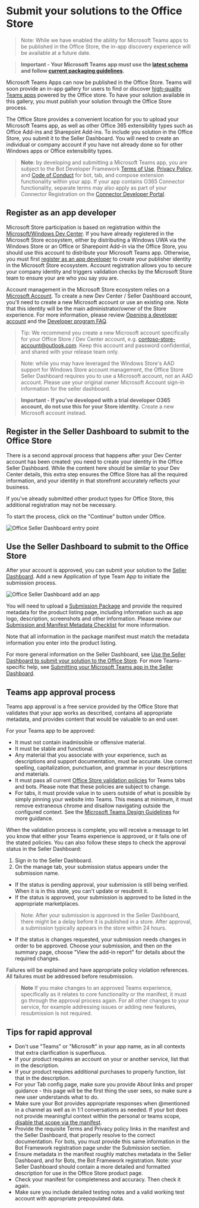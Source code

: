 # Submit your solutions to the Office Store

>Note: While we have enabled the ability for Microsoft Teams apps to be published in the Office Store, the in-app discovery experience will be available at a future date.

>**Important - Your Microsoft Teams app must use the [latest schema](schema.md) and follow [current packaging guidelines](createpackage.md).**

Microsoft Teams Apps can now be published in the Office Store.  Teams will soon provide an in-app gallery for users to find or discover [high-quality Teams apps](http://aka.ms/microsoftteamsdesignguidelines) powered by the Office store.  To have your solution available in this gallery, you must publish your solution through the Office Store process.  

The Office Store provides a convenient location for you to upload your Microsoft Teams app, as well as other Office 365 extensibility types such as Office Add-ins and Sharepoint Add-ins.  To include you solution in the Office Store, you submit it to the Seller Dashboard.  You will need to create an individual or company account if you have not already done so for other Windows apps or Office extensibility types.

>**Note**: by developing and submitting a Microsoft Teams app, you are subject to the Bot Developer Framework [Terms of Use](https://aka.ms/bf-terms), [Privacy Policy](https://aka.ms/bf-privacy), and [Code of Conduct](https://aka.ms/bf-conduct) for bot, tab, and compose extension functionality within your app.  If your app contains O365 Connector functionality, separate terms may also apply as part of your Connector Registration on the [Connector Developer Portal](https://aka.ms/publishconnector).

## Register as an app developer

Microsoft Store participation is based on registration within the [Microsoft/Windows Dev Center](https://developer.microsoft.com/).  If you have already registered in the Microsoft Store ecosystem, either by distributing a Windows UWA via the Windows Store or an Office or Sharepoint Add-in via the Office Store, you should use this account to distribute your Microsoft Teams app.  Otherwise, you must first [register as an app developer](https://developer.microsoft.com/en-us/store/register) to create your publisher identity in the Microsoft Store ecosystem.  Account registration allows you to secure your company identity and triggers validation checks by the Microsoft Store team to ensure your are who you say you are.

Account management in the Microsoft Store ecosystem relies on a [Microsoft Account](https://account.microsoft.com/account).  To create a new Dev Center / Seller Dashboard account, you'll need to create a new Microsoft account or use an existing one.  Note that this identity will be the main administrator/owner of the Store experience.  For more information, please review [Opening a developer account](https://docs.microsoft.com/en-us/windows/uwp/publish/opening-a-developer-account) and the [Developer program FAQ](https://developer.microsoft.com/en-us/store/register/faq).

>Tip: We recommend you create a new Microsoft account specifically for your Office Store / Dev Center account, e.g. contoso-store-account@outlook.com.  Keep this account and password confidential, and shared with your release team only.

>Note:  while you may have leveraged the Windows Store's AAD support for Windows Store account management, the Office Store Seller Dashboard requires you to use a Microsoft account, not an AAD account.  Please use your original owner Microsoft Account sign-in information for the seller dashboard.

>**Important - If you've developed with a trial developer O365 account, do not use this for your Store identity.**  Create a new Microsoft account instead.

## Register in the Seller Dashboard to submit to the Office Store

There is a second approval process that happens after your Dev Center account has been created:  you need to create your identity in the Office Seller Dashboard.  While the content here should be similar to your Dev Center details, this extra step ensures the Office Store has all the required information, and your identity in that storefront accurately reflects your business.

If you've already submitted other product types for Office Store, this additional registration may not be necessary.

To start the process, click on the "Continue" button under Office.

![Office Seller Dashboard entry point](images/submission/SellerDashboardOfficeEntry.PNG)

## Use the Seller Dashboard to submit to the Office Store
After your account is approved, you can submit your solution to the [Seller Dashboard](http://go.microsoft.com/fwlink/?LinkId=248605).  Add a new Application of type Team App to initiate the submission process.

![Office Seller Dashboard add an app](images/submission/SellerDashboardAddApp.PNG)

You will need to upload a [Submission Package](createpackage.md) and provide the required metadata for the product listing page, including information such as app logo, description, screenshots and other information.  Please review our [Submission and Manifest Metadata Checklist](submissionchecklist.md) for more information.

Note that all information in the package manifest must match the metadata information you enter into the product listing.

For more general information on the Seller Dashboard, see [Use the Seller Dashboard to submit your solution to the Office Store](https://dev.office.com/officestore/docs/use-the-seller-dashboard-to-submit-to-the-office-store).  For more Teams-specific help, see [Submitting your Microsoft Teams app in the Seller Dashboard](submissionguidance.md).

## Teams app approval process

Teams app approval is a free service provided by the Office Store that validates that your app works as described, contains all appropriate metadata, and provides content that would be valuable to an end user.

For your Teams app to be approved:
* It must not contain inadmissible or offensive material.
* It must be stable and functional.
* Any material that you associate with your experience, such as descriptions and support documentation, must be accurate. Use correct spelling, capitalization, punctuation, and grammar in your descriptions and materials.
* It must pass all current [Office Store validation policies](https://dev.office.com/officestore/docs/validation-policies) for Teams tabs and bots.  Please note that these policies are subject to change.
* For tabs, it must provide value in to users outside of what is possible by simply pinning your website into Teams.  This means at minimum, it must remove extraneous chrome and disallow navigating outside the configured context. See the [Microsoft Teams Design Guidelines](https://aka.ms/microsoftteamsdesignguidelines) for more guidance.

When the validation process is complete, you will receive a message to let you know that either your Teams experience is approved, or it fails one of the stated policies.  You can also follow these steps to check the approval status in the Seller Dashboard:
1. Sign in to the Seller Dashboard.
2. On the manage tab, your submission status appears under the submission name.
* If the status is pending approval, your submission is still being verified. When it is in this state, you can't update or resubmit it.
* If the status is approved, your submission is approved to be listed in the appropriate marketplaces.
 
>Note: After your submission is approved in the Seller Dashboard, there might be a delay before it is published in a store. After approval, a submission typically appears in the store within 24 hours.

* If the status is changes requested, your submission needs changes in order to be approved. Choose your submission, and then on the summary page, choose "View the add-in report" for details about the required changes.

Failures will be explained and have appropriate policy violation references. All failures must be addressed before resubmission.

>**Note** If you make changes to an approved Teams experience, specifically as it relates to core functionality or the manifest, it must go through the approval process again.  For all other changes to your service, for example addressing issues or adding new features, resubmission is not required.

## Tips for rapid approval

* Don't use "Teams" or "Microsoft" in your app name, as in all contexts that extra clarification is superfluous.
* If your product requires an account on your or another service, list that in the description.
* If your product requires additional purchases to properly function, list that in the description.
* For your Tab config page, make sure you provide About links and proper guidance - this page will be the first thing the user sees, so make sure a new user understands what to do.
* Make sure your Bot provides appropriate responses when @mentioned in a channel as well as in 1:1 conversations as needed.  If your bot does not provide meaningful context within the personal or teams scope, [disable that scope via the manifest](schema.md#bots).
* Provide the requisite Terms and Privacy policy links in the manifest and the Seller Dashboard, that properly resolve to the correct documentation.  For bots, you must provide this same information in the Bot Framework registration page under the Submission section.
* Ensure metadata in the manifest roughly matches metadata in the Seller Dashboard, and for Bots, the Bot Framework registration.  Note: your Seller Dashboard should contain a more detailed and formatted description for use in the Office Store product page.
* Check your manifest for completeness and accuracy.  Then check it again.
* Make sure you include detailed testing notes and a valid working test account with appropriate prepopulated data.
